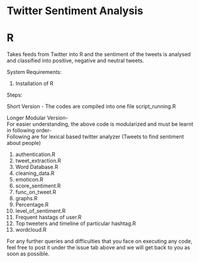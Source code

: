 # Twitter Sentiment Analysis  
# R  
Takes feeds from Twitter into R and the sentiment of the tweets is analysed and classified into positive, negative and neutral tweets.  

System Requirements:  
1. Installation of R  


Steps:  

Short Version - The codes are compiled into one file script_running.R  

Longer Modular Version-  
For easier understanding, the above code is modularized and must be learnt in following order-  
Following are for lexical based twitter analyzer (Tweets to find sentiment about people)  
1. authentication.R  
2. tweet_extraction.R  
3. Word Database.R  
4. cleaning_data.R    
5. emoticon.R  
6. score_sentiment.R  
7. func_on_tweet.R  
8. graphs.R  
9. Percentage.R    
10. level_of_sentiment.R   
11. Frequent hastags of user.R   
12. Top tweeters and timeline of particular hashtag.R  
13. wordcloud.R  

For any further queries and difficulties that you face on executing any code, feel free to post it under the issue tab above and we will get back to you as soon as possible.
